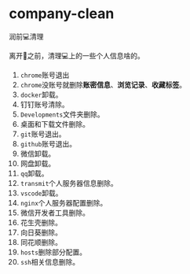 # company-clean

润前💻清理  

离开🏥之前，清理💻上的一些个人信息啥的。  

1. `chrome`账号退出   
2. `chrome`没账号就删除**账密信息**、**浏览记录**、**收藏标签**。  
3. `docker`卸载。  
4. 钉钉账号清除。  
5. `Developments`文件夹删除。  
6. 桌面和下载文件删除。  
7. `git`账号退出。  
8. `github`账号退出。  
9. 微信卸载。  
10. 网盘卸载。  
11. `qq`卸载。  
12. `transmit`个人服务器信息删除。  
13. `vscode`卸载。  
14. `nginx`个人服务器配置删除。  
15. 微信开发者工具删除。  
16. 花生壳删除。  
17. 向日葵删除。  
18. 同花顺删除。  
19. `hosts`删除部分配置。  
20. `ssh`相关信息删除。  
